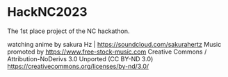 # HackNC2023

The 1st place project of the NC hackathon.

















watching anime by sakura Hz | https://soundcloud.com/sakurahertz
Music promoted by https://www.free-stock-music.com
Creative Commons / Attribution-NoDerivs 3.0 Unported (CC BY-ND 3.0)
https://creativecommons.org/licenses/by-nd/3.0/
